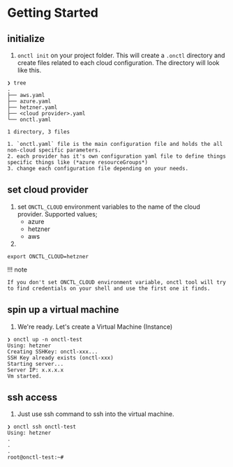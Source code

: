 # Getting Started

## initialize
1. `onctl init` on your project folder. This will create a `.onctl` directory and create files related to each cloud configuration. The directory will look like this. 
```
❯ tree
.
├── aws.yaml
├── azure.yaml
├── hetzner.yaml
├── <cloud provider>.yaml
└── onctl.yaml

1 directory, 3 files
```
    1. `onctl.yaml` file is the main configuration file and holds the all non-cloud specific parameters. 
    2. each provider has it's own configuration yaml file to define things specific things like (*azure resourceGroups*)
    3. change each configuration file depending on your needs. 

## set cloud provider
1. set `ONCTL_CLOUD` environment variables to the name of the cloud provider. Supported values; 
    - azure
    - hetzner
    - aws
1. 
```
export ONCTL_CLOUD=hetzner
```

!!! note 

    If you don't set ONCTL_CLOUD environment variable, onctl tool will try to find credentials on your shell and use the first one it finds. 

## spin up a virtual machine
1. We're ready. Let's create a Virtual Machine (Instance) 
```
❯ onctl up -n onctl-test
Using: hetzner
Creating SSHKey: onctl-xxx...
SSH Key already exists (onctl-xxx)
Starting server...
Server IP: x.x.x.x
Vm started.
```
## ssh access
1. Just use ssh command to ssh into the virtual machine. 
```
❯ onctl ssh onctl-test
Using: hetzner
.
.
.
root@onctl-test:~# 
```
